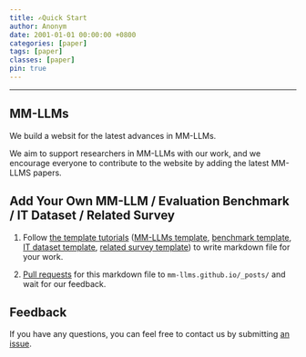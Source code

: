 ```yaml
---
title: ✍️Quick Start
author: Anonym
date: 2001-01-01 00:00:00 +0800
categories: [paper]
tags: [paper]
classes: [paper]
pin: true
---
```


---

## MM-LLMs

We build a websit for the latest advances in MM-LLMs.

We aim to support researchers in MM-LLMs with our work, and we encourage everyone to contribute to the website by adding the latest MM-LLMS papers.

## Add Your Own MM-LLM / Evaluation Benchmark / IT Dataset / Related Survey

1. Follow [the template tutorials](https://raw.githubusercontent.com/cotes2020/jekyll-theme-chirpy/master/_posts/2019-08-08-text-and-typography.md) ([MM-LLMs template](https://raw.githubusercontent.com/MM-LLMs/mm-llms.github.io/main/_posts/2023-01-30-BLIP2.md), [benchmark template](https://raw.githubusercontent.com/MM-LLMs/mm-llms.github.io/main/_posts/2023-09-11-MosIT.md), [IT dataset template](https://raw.githubusercontent.com/MM-LLMs/mm-llms.github.io/main/_posts/2023-04-17-LLaVA-IT.md), [related survey template](https://raw.githubusercontent.com/MM-LLMs/mm-llms.github.io/main/_posts/2023-11-10-survey4.md)) to write markdown file for your work.

2. [Pull requests](https://github.com/MM-LLMs/mm-llms.github.io/pulls) for this markdown file to `mm-llms.github.io/_posts/` and wait for our feedback.




## Feedback

If you have any questions, you can feel free to contact us by submitting [an issue](https://github.com/MM-LLMs/mm-llms.github.io/issues).
